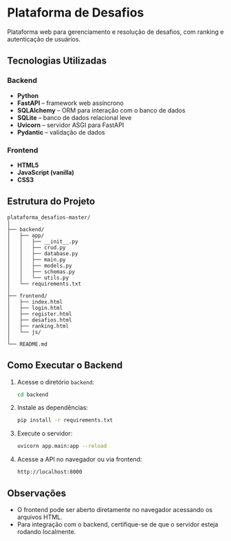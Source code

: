 
# Plataforma de Desafios

Plataforma web para gerenciamento e resolução de desafios, com ranking e autenticação de usuários.

## Tecnologias Utilizadas

### Backend
- **Python**
- **FastAPI** – framework web assíncrono
- **SQLAlchemy** – ORM para interação com o banco de dados
- **SQLite** – banco de dados relacional leve
- **Uvicorn** – servidor ASGI para FastAPI
- **Pydantic** – validação de dados

### Frontend
- **HTML5**
- **JavaScript (vanilla)**
- **CSS3**

## Estrutura do Projeto

```
plataforma_desafios-master/
│
├── backend/
│   ├── app/
│   │   ├── __init__.py
│   │   ├── crud.py
│   │   ├── database.py
│   │   ├── main.py
│   │   ├── models.py
│   │   ├── schemas.py
│   │   └── utils.py
│   └── requirements.txt
│
├── frontend/
│   ├── index.html
│   ├── login.html
│   ├── register.html
│   ├── desafios.html
│   ├── ranking.html
│   └── js/
│
└── README.md
```

## Como Executar o Backend

1. Acesse o diretório `backend`:
   ```bash
   cd backend
   ```

2. Instale as dependências:
   ```bash
   pip install -r requirements.txt
   ```

3. Execute o servidor:
   ```bash
   uvicorn app.main:app --reload
   ```

4. Acesse a API no navegador ou via frontend:
   ```
   http://localhost:8000
   ```

## Observações

- O frontend pode ser aberto diretamente no navegador acessando os arquivos HTML.
- Para integração com o backend, certifique-se de que o servidor esteja rodando localmente.
